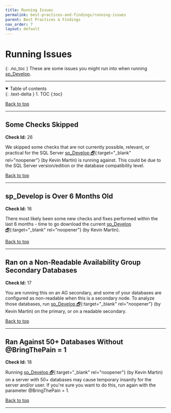 ```yaml
---
title: Running Issues
permalink: best-practices-and-findings/running-issues
parent: Best Practices & Findings
nav_order: 7
layout: default
---
```


# Running Issues
{: .no_toc }
These are some issues you might run into when running [sp_Develop](https://raw.githubusercontent.com/kevinmartintech/sp_develop/master/sp_Develop.sql).

---

<details open markdown="block">
  <summary>
    Table of contents
  </summary>
  {: .text-delta }
1. TOC
{:toc}
</details>

[Back to top](#top)

---

<a name="26"/>

## Some Checks Skipped
**Check Id:** 26

We skipped some checks that are not currently possible, relevant, or practical for the SQL Server [sp_Develop 🗗](https://raw.githubusercontent.com/kevinmartintech/sp_develop/master/sp_Develop.sql){:target="_blank" rel="noopener"} (by Kevin Martin) is running against. This could be due to the SQL Server version/edition or the database compatibility level.


[Back to top](#top)

---

<a name="16"/>

## sp_Develop is Over 6 Months Old
**Check Id:** 16

There most likely been some new checks and fixes performed within the last 6 months - time to go download the current [sp_Develop 🗗](https://raw.githubusercontent.com/kevinmartintech/sp_develop/master/sp_Develop.sql){:target="_blank" rel="noopener"} (by Kevin Martin).


[Back to top](#top)

---

<a name="17"/>

## Ran on a Non-Readable Availability Group Secondary Databases
**Check Id:** 17

You are running this on an AG secondary, and some of your databases are configured as non-readable when this is a secondary node. To analyze those databases, run [sp_Develop 🗗](https://raw.githubusercontent.com/kevinmartintech/sp_develop/master/sp_Develop.sql){:target="_blank" rel="noopener"} (by Kevin Martin) on the primary, or on a readable secondary.


[Back to top](#top)

---
 
<a name="18"/>

## Ran Against 50+ Databases Without @BringThePain = 1
**Check Id:** 18

Running [sp_Develop 🗗](https://raw.githubusercontent.com/kevinmartintech/sp_develop/master/sp_Develop.sql){:target="_blank" rel="noopener"} (by Kevin Martin) on a server with 50+ databases may cause temporary insanity for the server and/or user. If you're sure you want to do this, run again with the parameter @BringThePain = 1.

[Back to top](#top)

---
<br>
<br>
<br>
<br>
<br>
<br>
<br>
<br>
<br>
<br>
<br>
<br>
<br>
<br>
<br>
<br>
<br>
<br>
<br>
<br>
<br>
<br>
<br>
<br>
<br>
<br>
<br>
<br>
<br>
<br>
<br>
<br>
<br>
<br>
<br>
<br>
<br>